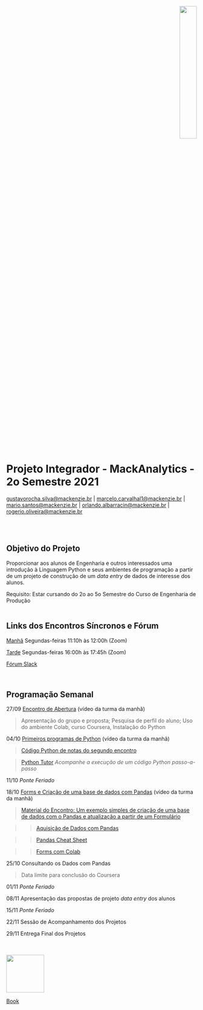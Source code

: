 <p align="right">
  <img src="http://meusite.mackenzie.br/rogerio/mackenzie_logo/UPM.2_horizontal_vermelho.jpg" width="30%" align="center"/>
</p>

# Projeto Integrador - MackAnalytics - 2o Semestre 2021

gustavorocha.silva@mackenzie.br  | marcelo.carvalhal1@mackenzie.br |  mario.santos@mackenzie.br | orlando.albarracin@mackenzie.br | rogerio.oliveira@mackenzie.br 

<br />
<br />

## Objetivo do Projeto

Proporcionar aos alunos de Engenharia e outros interessados uma introdução à Linguagem Python e seus ambientes de programação a partir de um projeto de construção de um *data entry* 
de dados de interesse dos alunos.

Requisito: Estar cursando do 2o ao 5o Semestre do Curso de Engenharia de Produção
<br />
<br />

## Links dos Encontros Síncronos e Fórum

[Manhã](https://zoom.us/j/93200048589?pwd=b0JwNGEwMnBsNHMxVTFCb252ZmhyQT09) Segundas-feiras 11:10h às 12:00h (Zoom) 

[Tarde](https://us02web.zoom.us/j/85047297641?pwd=VUVWazN3OUt1bFZ3RElSOGtMYU1TZz09) Segundas-feiras 16:00h às 17:45h (Zoom) 

[Fórum Slack](https://join.slack.com/t/mackanalytics/shared_invite/zt-wbc6j9cl-lZX4qZ6FD6QgeCp_7XRgew) 

<br />


## Programação Semanal

27/09 [Encontro de Abertura](http://meusite.mackenzie.br/rogerio/videos/MackAnalytics_20210927.mp4) (vídeo da turma da manhã)

> Apresentação do grupo e proposta; Pesquisa de perfil do aluno; Uso do ambiente Colab, curso Coursera, Instalação do Python 

04/10 [Primeiros programas de Python](http://meusite.mackenzie.br/rogerio/videos/MackAnalytics_20211004.mp4) (vídeo da turma da manhã)

> [Código Python de notas do segundo encontro](https://colab.research.google.com/github/Rogerio-mack/work/blob/main/MackAnalytics_2.ipynb) 

> [Python Tutor](https://pythontutor.com/) *Acompanhe a execução de um código Python passo-a-passo*

11/10 *Ponte Feriado* 

18/10 [Forms e Criação de uma base de dados com Pandas](http://meusite.mackenzie.br/rogerio/videos/MackAnalytics_20211018.mp4) (vídeo da turma da manhã)

> [Material do Encontro: Um exemplo simples de criação de uma base de dados com o Pandas e atualização a partir de um Formulário](https://colab.research.google.com/github/Rogerio-mack/work/blob/main/MackAnalytics_FormInputPandas.ipynb) 

>> [Aquisição de Dados com Pandas](https://colab.research.google.com/github/Rogerio-mack/Analise-de-Dados/blob/main/EDA_T3_Pandas_Aquisicao.ipynb)

>> [Pandas Cheat Sheet](https://pandas.pydata.org/Pandas_Cheat_Sheet.pdf)

>> [Forms com Colab](https://colab.research.google.com/notebooks/forms.ipynb)

25/10 Consultando os Dados com Pandas  

> Data limite para conclusão do Coursera 

01/11  *Ponte Feriado*

08/11 Apresentação das propostas de projeto *data entry* dos alunos

15/11 *Ponte Feriado*  

22/11 Sessão de Acompanhamento dos Projetos

29/11 Entrega Final dos Projetos

<br />
<br />

<img src="https://user-images.githubusercontent.com/58958893/128409802-170bed67-cb1f-44ef-99c5-4ebdc481e734.png" width="100"/>

[Book](https://learnbyexample.github.io/100_page_python_intro/cover.html)

